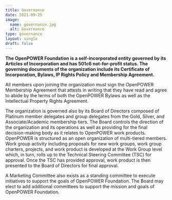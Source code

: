 ```yaml
---
title: Governance
date: 2021-09-25
image: 
  name: governance.jpg
  alt: Governance
type: governance
layout: single
draft: false
---
```



**The OpenPOWER Foundation is a self-incorporated entity governed by its Articles of Incorporation and has 501c6 not-for-profit status. The governing documents of the organization include its Certificate of Incorporation, Bylaws, IP Rights Policy and Membership Agreement.**  


All members upon joining the organization must sign the OpenPOWER Membership Agreement that attests in writing that they have read and agree to abide by the terms of both the OpenPOWER Bylaws as well as the Intellectual Property Rights Agreement.  


The organization is governed also by its Board of Directors composed of Platinum member delegates and
group delegates from the Gold, Silver, and Associate/Academic membership tiers.
The Board controls the direction of the organization and
its operations as well as providing for the final decision-making body as it relates to OpenPOWER work products.
OpenPOWER is structured as an open organization of multi-tiered members.
Work group activity including proposals for new work groups, work group charters, projects,
and work product is developed at the Work Group level which, in turn, rolls up to the Technical Steering Committee (TSC) for approval. Once the TSC has provided approval, work product is then presented to the Board of Directors for final approval.  


A Marketing Committee also exists as a standing committee to execute initiatives to support the goals of OpenPOWER Foundation. The Board may elect to add additional committees to support the mission and goals of OpenPOWER Foundation.  
